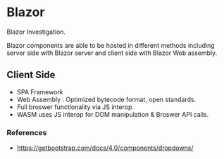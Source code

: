 # Blazor
Blazor Investigation.

Blazor components are able to be hosted in different methods including server side with Blazor server and client side with Blazor Web assembly.



## Client Side 
* SPA Framework
* Web Assembly : Optimized bytecode format, open standards.
* Full broswer functionality via JS interop.
* WASM uses JS interop for DOM manipulation & Broswer API calls.








### References
* https://getbootstrap.com/docs/4.0/components/dropdowns/
 
